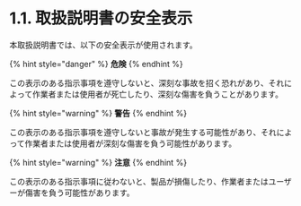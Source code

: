 # 1.1. 取扱説明書の安全表示

本取扱説明書では、以下の安全表示が使用されます。

{% hint style="danger" %}
**危険**
{% endhint %}

この表示のある指示事項を遵守しないと、深刻な事故を招く恐れがあり、それによって作業者または使用者が死亡したり、深刻な傷害を負うことがあります。

{% hint style="warning" %}
**警告**
{% endhint %}

この表示のある指示事項を遵守しないと事故が発生する可能性があり、それによって作業者または使用者が深刻な傷害を負う可能性があります。

{% hint style="warning" %}
**注意**
{% endhint %}

この表示のある指示事項に従わないと、製品が損傷したり、作業者またはユーザーが傷害を負う可能性があります。
